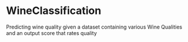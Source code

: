 # WineClassification
Predicting wine quality given a dataset containing various Wine Qualities and an output score that rates quality 
